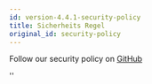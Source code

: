 ```yaml
---
id: version-4.4.1-security-policy
title: Sicherheits Regel
original_id: security-policy
---
```


Follow our security policy on [GitHub](https://github.com/verdaccio/verdaccio/security/policy)

<div id="codefund">''</div>

